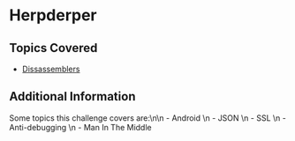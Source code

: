# Herpderper

## Topics Covered

- [Dissassemblers](/reverse-engineering/what-are-disassemblers/)
## Additional Information

Some topics this challenge covers are:\n\n - Android \n - JSON \n - SSL \n - Anti-debugging \n - Man In The Middle